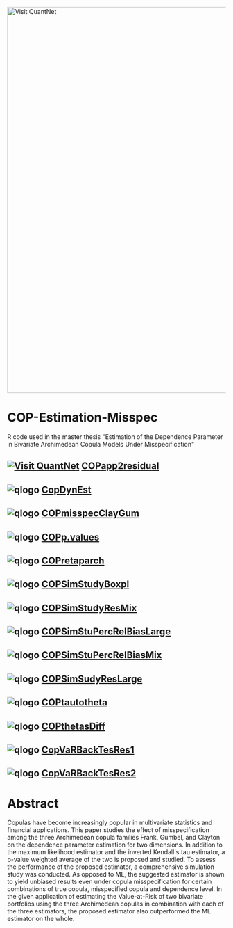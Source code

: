 
[<img src="https://github.com/QuantLet/Styleguide-and-FAQ/blob/master/pictures/banner.png" width="888" alt="Visit QuantNet">](http://quantlet.de/)

# COP-Estimation-Misspec
R code used in the master thesis "Estimation of the Dependence Parameter in Bivariate Archimedean Copula Models Under Misspecification"


## [<img src="https://github.com/QuantLet/Styleguide-and-FAQ/blob/master/pictures/qloqo.png" alt="Visit QuantNet">](http://quantlet.de/) **[COPapp2residual](https://github.com/QuantLet/COP-Estimation-Misspec/tree/master/COPapp2residual)**

## ![qlogo](http://quantnet.wiwi.hu-berlin.de/graphics/quantlogo.png) **[CopDynEst](https://github.com/QuantLet/COP-Estimation-Misspec/tree/master/CopDynEst)**

## ![qlogo](http://quantnet.wiwi.hu-berlin.de/graphics/quantlogo.png) **[COPmisspecClayGum](https://github.com/QuantLet/COP-Estimation-Misspec/tree/master/COPmisspecClayGum)**

## ![qlogo](http://quantnet.wiwi.hu-berlin.de/graphics/quantlogo.png) **[COPp.values](https://github.com/QuantLet/COP-Estimation-Misspec/tree/master/COPp.values)**

## ![qlogo](http://quantnet.wiwi.hu-berlin.de/graphics/quantlogo.png) **[COPretaparch](https://github.com/QuantLet/COP-Estimation-Misspec/tree/master/COPretaparch)**

## ![qlogo](http://quantnet.wiwi.hu-berlin.de/graphics/quantlogo.png) **[COPSimStudyBoxpl](https://github.com/QuantLet/COP-Estimation-Misspec/tree/master/COPSimStudyBoxpl)**

## ![qlogo](http://quantnet.wiwi.hu-berlin.de/graphics/quantlogo.png) **[COPSimStudyResMix](https://github.com/QuantLet/COP-Estimation-Misspec/tree/master/COPSimStudyResMix)**

## ![qlogo](http://quantnet.wiwi.hu-berlin.de/graphics/quantlogo.png) **[COPSimStuPercRelBiasLarge](https://github.com/QuantLet/COP-Estimation-Misspec/tree/master/COPSimStuPercRelBiasLarge)**

## ![qlogo](http://quantnet.wiwi.hu-berlin.de/graphics/quantlogo.png) **[COPSimStuPercRelBiasMix](https://github.com/QuantLet/COP-Estimation-Misspec/tree/master/COPSimStuPercRelBiasMix)**

## ![qlogo](http://quantnet.wiwi.hu-berlin.de/graphics/quantlogo.png) **[COPSimSudyResLarge](https://github.com/QuantLet/COP-Estimation-Misspec/tree/master/COPSimSudyResLarge)**

## ![qlogo](http://quantnet.wiwi.hu-berlin.de/graphics/quantlogo.png) **[COPtautotheta](https://github.com/QuantLet/COP-Estimation-Misspec/tree/master/COPtautotheta)**

## ![qlogo](http://quantnet.wiwi.hu-berlin.de/graphics/quantlogo.png) **[COPthetasDiff](https://github.com/QuantLet/COP-Estimation-Misspec/tree/master/COPthetasDiff)**

## ![qlogo](http://quantnet.wiwi.hu-berlin.de/graphics/quantlogo.png) **[CopVaRBackTesRes1](https://github.com/QuantLet/COP-Estimation-Misspec/tree/master/CopVaRBackTesRes1)**

## ![qlogo](http://quantnet.wiwi.hu-berlin.de/graphics/quantlogo.png) **[CopVaRBackTesRes2](https://github.com/QuantLet/COP-Estimation-Misspec/tree/master/CopVaRBackTesRes2)**

# Abstract
Copulas have become increasingly popular in multivariate statistics and financial applications.
This paper studies the effect of misspecification among the three Archimedean copula
families Frank, Gumbel, and Clayton on the dependence parameter estimation for two dimensions.
In addition to the maximum likelihood estimator and the inverted Kendall's tau
estimator, a p-value weighted average of the two is proposed and studied. To assess the performance
of the proposed estimator, a comprehensive simulation study was conducted. As
opposed to ML, the suggested estimator is shown to yield unbiased results even under copula
misspecification for certain combinations of true copula, misspecified copula and dependence
level. In the given application of estimating the Value-at-Risk of two bivariate portfolios
using the three Archimedean copulas in combination with each of the three estimators, the
proposed estimator also outperformed the ML estimator on the whole.
